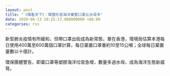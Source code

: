 ```yaml
---
layout: post
title: "《環看天下》：環團形容海洋棄置口罩比水母多"
date: 2020-06-13 10:25:17.000000000 +08:00
categories: rss
---
```


新型肺炎疫情有所緩和，但帶口罩出街成為新常態，單在香港，環境局估算本港每日使用400萬至600萬個口罩計算，每日棄置口罩重約10至15公噸；全球每日棄置量數以十億計。

環保團體警告，即棄口罩等塑膠海洋垃圾急增，數量多過水母，成為海洋生態新威脅。
